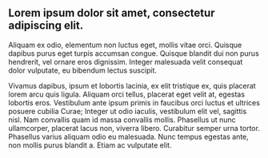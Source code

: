 ## Lorem ipsum dolor sit amet, consectetur adipiscing elit. 

Aliquam ex odio, elementum non luctus eget, mollis vitae orci. Quisque dapibus purus eget turpis accumsan congue. Quisque blandit dui non purus hendrerit, vel ornare eros dignissim. Integer malesuada velit consequat dolor vulputate, eu bibendum lectus suscipit. 

Vivamus dapibus, ipsum et lobortis lacinia, ex elit tristique ex, quis placerat lorem arcu quis ligula. Aliquam orci tellus, placerat eget velit at, egestas lobortis eros. Vestibulum ante ipsum primis in faucibus orci luctus et ultrices posuere cubilia Curae; Integer ut odio iaculis, vestibulum elit vel, sagittis nisl. Nam convallis quam id massa convallis mollis. Phasellus ut nunc ullamcorper, placerat lacus non, viverra libero. Curabitur semper urna tortor. Phasellus varius aliquam odio eu malesuada. Nunc tempus egestas ante, non mollis purus blandit a. Etiam ac vulputate elit.
